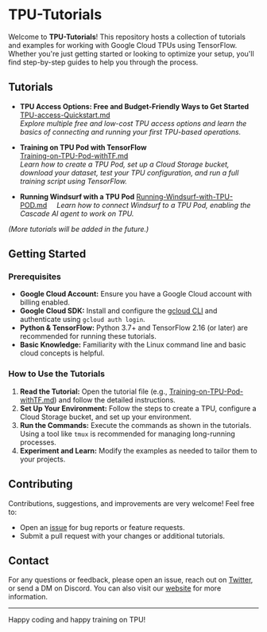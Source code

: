 # TPU-Tutorials

Welcome to **TPU-Tutorials**! This repository hosts a collection of tutorials and examples for working with Google Cloud TPUs using TensorFlow. Whether you're just getting started or looking to optimize your setup, you'll find step-by-step guides to help you through the process.

## Tutorials

- **TPU Access Options: Free and Budget-Friendly Ways to Get Started**  
  [TPU-access-Quickstart.md](TPU-access-Quickstart.md)  
  _Explore multiple free and low-cost TPU access options and learn the basics of connecting and running your first TPU-based operations._

- **Training on TPU Pod with TensorFlow**  
  [Training-on-TPU-Pod-withTF.md](Training-on-TPU-Pod-withTF.md)  
  _Learn how to create a TPU Pod, set up a Cloud Storage bucket, download your dataset, test your TPU configuration, and run a full training script using TensorFlow._

- **Running Windsurf with a TPU Pod**
  [Running-Windsurf-with-TPU-POD.md](Running-Windsurf-with-TPU-POD.md)  
  _Learn how to connect Windsurf to a TPU Pod, enabling the Cascade AI agent to work on TPU._

*(More tutorials will be added in the future.)*

## Getting Started

### Prerequisites

- **Google Cloud Account:** Ensure you have a Google Cloud account with billing enabled.
- **Google Cloud SDK:** Install and configure the [gcloud CLI](https://cloud.google.com/sdk) and authenticate using `gcloud auth login`.
- **Python & TensorFlow:** Python 3.7+ and TensorFlow 2.16 (or later) are recommended for running these tutorials.
- **Basic Knowledge:** Familiarity with the Linux command line and basic cloud concepts is helpful.

### How to Use the Tutorials

1. **Read the Tutorial:** Open the tutorial file (e.g., [Training-on-TPU-Pod-withTF.md](Training-on-TPU-Pod-withTF.md)) and follow the detailed instructions.
2. **Set Up Your Environment:** Follow the steps to create a TPU, configure a Cloud Storage bucket, and set up your environment.
3. **Run the Commands:** Execute the commands as shown in the tutorials. Using a tool like `tmux` is recommended for managing long-running processes.
4. **Experiment and Learn:** Modify the examples as needed to tailor them to your projects.

## Contributing

Contributions, suggestions, and improvements are very welcome! Feel free to:
- Open an [issue](https://github.com/TG-TG-TG-TG-TG-TG/TPU-Tutorials/issues) for bug reports or feature requests.
- Submit a pull request with your changes or additional tutorials.

## Contact

For any questions or feedback, please open an issue, reach out on [Twitter](https://x.com/test_tm7873), or send a DM on Discord. You can also visit our [website](https://projecttest-ai.github.io/Webpage/) for more information.

---

Happy coding and happy training on TPU!
